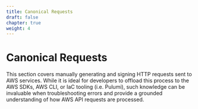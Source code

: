 ```yaml
---
title: Canonical Requests
draft: false
chapter: true
weight: 4
---
```


# Canonical Requests

This section covers manually generating and signing HTTP requests sent to AWS services. While it is ideal for developers to offload this process to the AWS SDKs, AWS CLI, or IaC tooling (i.e. Pulumi), such knowledge can be invaluable when troubleshooting errors and provide a grounded understanding of how AWS API requests are processed.